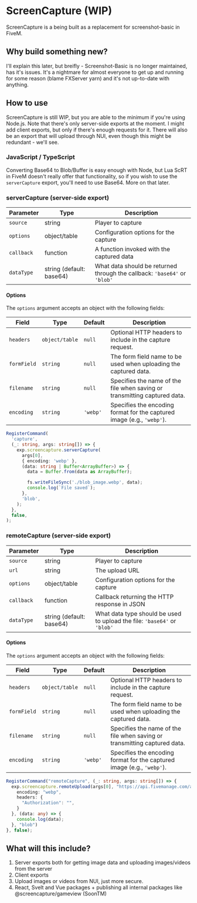 # ScreenCapture (WIP)

ScreenCapture is a being built as a replacement for screenshot-basic in FiveM.

## Why build something new?

I'll explain this later, but breifly - Screenshot-Basic is no longer maintained, has it's issues. It's a nightmare for almost everyone to get up and running for some reason (blame FXServer yarn) and it's not up-to-date with anything.

## How to use

ScreenCapture is still WIP, but you are able to the minimum if you're using Node.js. Note that there's only server-side exports at the moment. I might add client exports, but only if there's enough requests for it. There will also be an export that will upload through NUI, even though this might be redundant - we'll see.

### JavaScript / TypeScript

Converting Base64 to Blob/Buffer is easy enough with Node, but Lua ScRT in FiveM doesn't really offer that functionality, so if you wish to use the `serverCapture` export, you'll need to use Base64. More on that later.

### serverCapture (server-side export)

| Parameter  | Type                     | Description                                                               |
|------------|--------------------------|---------------------------------------------------------------------------|
| `source`   | string                   | Player to capture                                                         |
| `options`  | object/table             | Configuration options for the capture                                     |
| `callback` | function                 | A function invoked with the captured data                                 |
| `dataType` | string (default: base64) | What data should be returned through the callback: `'base64'` or `'blob'` |

#### Options

The `options` argument accepts an object with the following fields:

| Field        | Type            | Default  | Description                                                              |
|--------------|-----------------|----------|--------------------------------------------------------------------------|
| `headers`    | `object/table`  | `null`   | Optional HTTP headers to include in the capture request.                 |
| `formField`  | `string`        | `null`   | The form field name to be used when uploading the captured data.         |
| `filename`   | `string`        | `null`   | Specifies the name of the file when saving or transmitting captured data.|
| `encoding`   | `string`        | `'webp'` | Specifies the encoding format for the captured image (e.g., `'webp'`).   |


```ts
RegisterCommand(
  'capture',
  (_: string, args: string[]) => {
    exp.screencapture.serverCapture(
      args[0],
      { encoding: 'webp' },
      (data: string | Buffer<ArrayBuffer>) => {
        data = Buffer.from(data as ArrayBuffer);

        fs.writeFileSync('./blob_image.webp', data);
        console.log(`File saved`);
      },
      'blob',
    );
  },
  false,
);
```

### remoteCapture (server-side export)

| Parameter  | Type                     | Description                                                               |
|------------|--------------------------|---------------------------------------------------------------------------|
| `source`   | string                   | Player to capture                                                         |
| `url`   | string                      | The upload URL                                                            |
| `options`  | object/table             | Configuration options for the capture                                     |
| `callback` | function                 | Callback returning the HTTP response in JSON                              |
| `dataType` | string (default: base64) | What data type should be used to upload the file: `'base64'` or `'blob'`  |

#### Options

The `options` argument accepts an object with the following fields:

| Field        | Type            | Default  | Description                                                              |
|--------------|-----------------|----------|--------------------------------------------------------------------------|
| `headers`    | `object/table`  | `null`   | Optional HTTP headers to include in the capture request.                 |
| `formField`  | `string`        | `null`   | The form field name to be used when uploading the captured data.         |
| `filename`   | `string`        | `null`   | Specifies the name of the file when saving or transmitting captured data.|
| `encoding`   | `string`        | `'webp'` | Specifies the encoding format for the captured image (e.g., `'webp'`).   |

```ts
RegisterCommand("remoteCapture", (_: string, args: string[]) => {
  exp.screencapture.remoteUpload(args[0], "https://api.fivemanage.com/api/image", {
    encoding: "webp",
    headers: {
      "Authorization": "",
    }
  }, (data: any) => {
    console.log(data);
  }, "blob")
}, false);
```



## What will this include?
1. Server exports both for getting image data and uploading images/videos from the server
2. Client exports
3. Upload images or videos from NUI, just more secure.
4. React, Svelt and Vue packages + publishing all internal packages like @screencapture/gameview (SoonTM)
